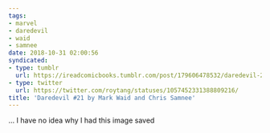 ```yaml
---
tags:
- marvel
- daredevil
- waid
- samnee
date: 2018-10-31 02:00:56
syndicated:
- type: tumblr
  url: https://ireadcomicbooks.tumblr.com/post/179606478532/daredevil-21-by-mark-waid-and-chris-samnee-i
- type: twitter
  url: https://twitter.com/roytang/statuses/1057452331388809216/
title: 'Daredevil #21 by Mark Waid and Chris Samnee'
---
```


<p>&hellip; I have no idea why I had this image saved<br/></p>